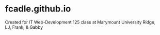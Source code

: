 # fcadle.github.io
Created for IT Web-Development 125 class at Marymount University
Ridge, LJ, Frank, & Gabby
